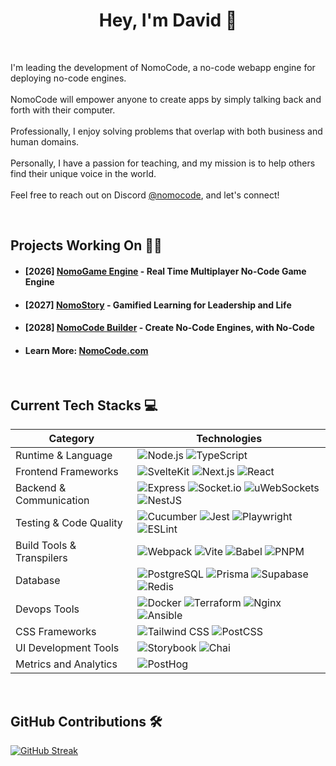 <h1 align="center">Hey, I'm David 👋</h1>

<br>
<p>I'm leading the development of NomoCode, a no-code webapp engine for deploying no-code engines.<br><br>NomoCode will empower anyone to create apps by simply talking back and forth with their computer.<br><br>Professionally, I enjoy solving problems that overlap with both business and human domains.<br><br>Personally, I have a passion for teaching, and my mission is to help others find their unique voice in the world.<br><br>Feel free to reach out on Discord <a href="https://discordapp.com/users/nomocode">@nomocode</a>, and let's connect!</p>

<br>
   <h2>Projects Working On 👨‍💻</h2>
   <ul>
      <li>
         <h4>[2026] <a href="https://nomogame.com">NomoGame Engine</a> - Real Time Multiplayer No-Code Game Engine</h4>
      </li>
      <li>
         <h4>[2027] <a href="https://nomostory.com">NomoStory</a> - Gamified Learning for Leadership and Life</h4>
      </li>
      <li>
         <h4>[2028] <a href="https://nomocode.io/">NomoCode Builder</a> - Create No-Code Engines, with No-Code</h4>
      </li>
      <li>
          <h4>Learn More: <a href="https://nomocode.com/">NomoCode.com</a></h4>
      </li>
   </ul>
   
<br>
<h2>Current Tech Stacks 💻</h2>

| Category | Technologies |
|----------|--------------|
| Runtime & Language | ![Node.js](https://img.shields.io/badge/Node.js-43853D?style=for-the-badge&logo=node.js&logoColor=white) ![TypeScript](https://img.shields.io/badge/TypeScript-007ACC?style=for-the-badge&logo=typescript&logoColor=white) |
| Frontend Frameworks | ![SvelteKit](https://img.shields.io/badge/SvelteKit-FF3E00?style=for-the-badge&logo=Svelte&logoColor=white) ![Next.js](https://img.shields.io/badge/Next-black?style=for-the-badge&logo=next.js&logoColor=white) ![React](https://img.shields.io/badge/React-20232A?style=for-the-badge&logo=react&logoColor=61DAFB) |
| Backend & Communication | ![Express](https://img.shields.io/badge/Express.js-404D59?style=for-the-badge) ![Socket.io](https://img.shields.io/badge/Socket.io-010101?&style=for-the-badge&logo=Socket.io&logoColor=white) ![uWebSockets](https://img.shields.io/badge/uWebSockets-235dc1?style=for-the-badge&logo=uWebSockets&logoColor=white) ![NestJS](https://img.shields.io/badge/nestjs-E0234E?style=for-the-badge&logo=nestjs&logoColor=white) |
| Testing & Code Quality | ![Cucumber](https://img.shields.io/badge/Cucumber-43B02A?style=for-the-badge&logo=cucumber&logoColor=white) ![Jest](https://img.shields.io/badge/Jest-323330?style=for-the-badge&logo=Jest&logoColor=white) ![Playwright](https://img.shields.io/badge/Playwright-45ba4b?style=for-the-badge&logo=Playwright&logoColor=white) ![ESLint](https://img.shields.io/badge/eslint-3A33D1?style=for-the-badge&logo=eslint&logoColor=white) |
| Build Tools & Transpilers | ![Webpack](https://img.shields.io/badge/webpack-%238DD6F9.svg?style=for-the-badge&logo=webpack&logoColor=white) ![Vite](https://img.shields.io/badge/Vite-646CFF?style=for-the-badge&logo=Vite&logoColor=white) ![Babel](https://img.shields.io/badge/Babel-F9DC3e?style=for-the-badge&logo=babel&logoColor=black) ![PNPM](https://img.shields.io/badge/pnpm-yellow?style=for-the-badge&logo=pnpm&logoColor=white) |
| Database | ![PostgreSQL](https://img.shields.io/badge/postgres-%23316192.svg?style=for-the-badge&logo=postgresql&logoColor=white) ![Prisma](https://img.shields.io/badge/Prisma-3982CE?style=for-the-badge&logo=Prisma&logoColor=white) ![Supabase](https://img.shields.io/badge/Supabase-3ECF8E?style=for-the-badge&logo=supabase&logoColor=white) ![Redis](https://img.shields.io/badge/redis-%23DD0031.svg?style=for-the-badge&logo=redis&logoColor=white) |
| Devops Tools | ![Docker](https://img.shields.io/badge/docker-%230db7ed.svg?style=for-the-badge&logo=docker&logoColor=white) ![Terraform](https://img.shields.io/badge/terraform-%235835CC.svg?style=for-the-badge&logo=terraform&logoColor=white) ![Nginx](https://img.shields.io/badge/nginx-%23009639.svg?style=for-the-badge&logo=nginx&logoColor=white) ![Ansible](https://img.shields.io/badge/Ansible-000000?style=for-the-badge&logo=ansible&logoColor=white) |
| CSS Frameworks | ![Tailwind CSS](https://img.shields.io/badge/Tailwind_CSS-38B2AC?style=for-the-badge&logo=tailwind-css&logoColor=white) ![PostCSS](https://img.shields.io/badge/postcss-DD3A0A?style=for-the-badge&logo=postcss&logoColor=white) |
| UI Development Tools | ![Storybook](https://img.shields.io/badge/Storybook-FF4785?style=for-the-badge&logo=Storybook&logoColor=white) ![Chai](https://img.shields.io/badge/chai-A30701?style=for-the-badge&logo=chai&logoColor=white) |
| Metrics and Analytics | ![PostHog](https://img.shields.io/badge/posthog-232429?style=for-the-badge&logo=posthog&logoColor=white)

<br>
<h2>GitHub Contributions 🛠️</h2>
<a href="https://git.io/streak-stats"><img src="https://streak-stats.demolab.com/?user=NomoCode&theme=dark&hide_border=true" alt="GitHub Streak" /></a>
